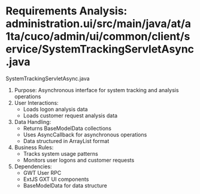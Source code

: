 # Requirements Analysis: administration.ui/src/main/java/at/a1ta/cuco/admin/ui/common/client/service/SystemTrackingServletAsync.java

SystemTrackingServletAsync.java
1. Purpose: Asynchronous interface for system tracking and analysis operations
2. User Interactions:
   - Loads logon analysis data
   - Loads customer request analysis data
3. Data Handling:
   - Returns BaseModelData collections
   - Uses AsyncCallback for asynchronous operations
   - Data structured in ArrayList format
4. Business Rules:
   - Tracks system usage patterns
   - Monitors user logons and customer requests
5. Dependencies:
   - GWT User RPC
   - ExtJS GXT UI components
   - BaseModelData for data structure